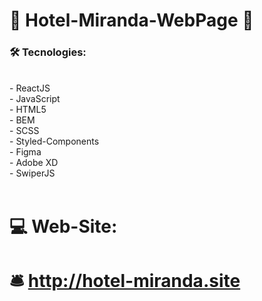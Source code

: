 # 🏨 Hotel-Miranda-WebPage 🏨

### 🛠️ Tecnologies: 
<br/>
- ReactJS <br/>
- JavaScript <br/>
- HTML5 <br/>
- BEM <br/>
- SCSS <br/>
- Styled-Components <br/>
- Figma <br/>
- Adobe XD <br/>
- SwiperJS <br/>
<br/>

# 💻 Web-Site: 

#  🛎️ http://hotel-miranda.site 

                                                                                                                                        
